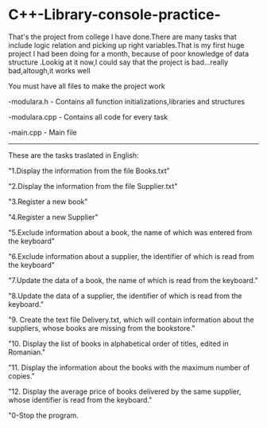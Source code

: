 # C++-Library-console-practice-
That's the project from college I have done.There are many tasks that include logic relation and picking up right variables.That is my first huge project  I had been doing for a month, because of poor knowledge of data structure .Lookig at it now,I could say that the project is  bad...really bad,altough,it works well

You must have all files to make the project work

-modulara.h - Contains all function initializations,libraries and structures

-modulara.cpp - Contains all code for every task

-main.cpp - Main file

------------------------------------------------------------------------



These are the tasks traslated in English:

"1.Display the information from the file Books.txt"

"2.Display the information from the file Supplier.txt"

"3.Register a new book"

"4.Register a new Supplier"

"5.Exclude information about a book, the name of which was entered from the keyboard"

"6.Exclude information about a supplier, the identifier of which is read from the keyboard"

"7.Update the data of a book, the name of which is read from the keyboard."

"8.Update the data of a supplier, the identifier of which is read from the keyboard."

"9. Create the text file Delivery.txt, which will contain information about the suppliers, whose books are missing from the bookstore."

"10. Display the list of books in alphabetical order of titles, edited in Romanian."

"11. Display the information about the books with the maximum number of copies."

"12. Display the average price of books delivered by the same supplier, whose identifier is read from the keyboard."

"0-Stop the program.
